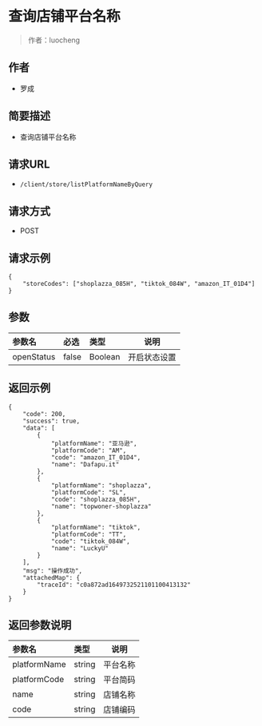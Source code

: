 # 查询店铺平台名称

> 作者：luocheng

## 作者

- 罗成

## 简要描述

- 查询店铺平台名称

## 请求URL

- ` /client/store/listPlatformNameByQuery `
  
## 请求方式
- POST

## 请求示例
```
{
    "storeCodes": ["shoplazza_085H", "tiktok_084W", "amazon_IT_01D4"]
}
```

## 参数

|参数名|必选|类型|说明|
|:----    |:---|:----- |-----   |
|openStatus |false  |Boolean | 开启状态设置   |

## 返回示例

``` 
{
    "code": 200,
    "success": true,
    "data": [
        {
            "platformName": "亚马逊",
            "platformCode": "AM",
            "code": "amazon_IT_01D4",
            "name": "Dafapu.it"
        },
        {
            "platformName": "shoplazza",
            "platformCode": "SL",
            "code": "shoplazza_085H",
            "name": "topwoner-shoplazza"
        },
        {
            "platformName": "tiktok",
            "platformCode": "TT",
            "code": "tiktok_084W",
            "name": "LuckyU"
        }
    ],
    "msg": "操作成功",
    "attachedMap": {
        "traceId": "c0a872ad1649732521101100413132"
    }
}
```

## 返回参数说明 

|参数名|类型|说明|
|:-----  |:-----|-----                           |
|platformName |string   |平台名称  |
|platformCode |string   |平台简码  |
|name |string   |店铺名称  |
|code |string   |店铺编码  |